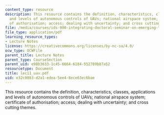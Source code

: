 ```yaml
---
content_type: resource
description: This resource contains the definition, characteristics, classes, applications
  and levels of autonomous controls of UAVs; national airspace system; certificate
  of authorisation; access; dealing with uncertainty; and cross cutting themes.
file: /media/courses/ids-900-integrating-doctoral-seminar-on-emerging-technologies-fall-2005/e32c0083d2a1edea5ee48ece63ec6bae_lec11_uav.pdf
file_type: application/pdf
learning_resource_types:
- Lecture Notes
license: https://creativecommons.org/licenses/by-nc-sa/4.0/
ocw_type: OCWFile
parent_title: Lecture Notes
parent_type: CourseSection
parent_uid: e98b3633-1c45-6664-6184-552789b87a52
resourcetype: Document
title: lec11_uav.pdf
uid: e32c0083-d2a1-edea-5ee4-8ece63ec6bae
---
```

This resource contains the definition, characteristics, classes, applications and levels of autonomous controls of UAVs; national airspace system; certificate of authorisation; access; dealing with uncertainty; and cross cutting themes.